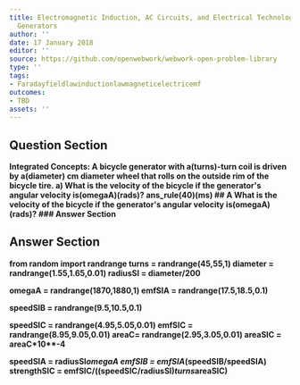 ```yaml
---
title: Electromagnetic Induction, AC Circuits, and Electrical Technologies - Electric
  Generators
author: ''
date: 17 January 2018
editor: ''
source: https://github.com/openwebwork/webwork-open-problem-library
type: ''
tags:
- Faradayfieldlawinductionlawmagneticelectricemf
outcomes:
- TBD
assets: ''
---
```


## Question Section 

<b>
<b>Integrated Concepts:<b> A bicycle generator with a(turns)-turn coil is driven by a(diameter) cm diameter wheel that rolls on the outside rim of the bicycle tire.
a) What is the velocity of the bicycle if the generator's angular velocity is(omegaA)(rads)?
ans_rule(40)(ms)
## A
What is the velocity of the bicycle if the generator's angular velocity is(omegaA)(rads)?
### Answer Section


## Answer Section

from random import randrange
turns = randrange(45,55,1)
diameter = randrange(1.55,1.65,0.01)
radiusSI = diameter/200

omegaA = randrange(1870,1880,1)
emfSIA = randrange(17.5,18.5,0.1)

speedSIB = randrange(9.5,10.5,0.1)

speedSIC = randrange(4.95,5.05,0.01)
emfSIC = randrange(8.95,9.05,0.01)
areaC= randrange(2.95,3.05,0.01)
areaSIC = areaC*10**-4


speedSIA = radiusSI*omegaA
emfSIB = emfSIA*(speedSIB/speedSIA)
strengthSIC = emfSIC/((speedSIC/radiusSI)*turns*areaSIC)